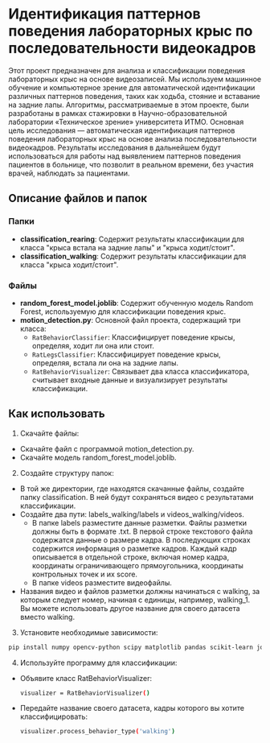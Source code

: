 # Идентификация паттернов поведения лабораторных крыс по последовательности видеокадров

Этот проект предназначен для анализа и классификации поведения лабораторных крыс на основе видеозаписей. Мы используем машинное обучение и компьютерное зрение для автоматической идентификации различных паттернов поведения, таких как ходьба, стояние и вставание на задние лапы. Алгоритмы, рассматриваемые в этом проекте, были разработаны в рамках стажировки в Научно-образовательной лаборатории «Техническое зрение» университета ИТМО. Основная цель исследования — автоматическая идентификация паттернов поведения лабораторных крыс на основе анализа последовательности видеокадров. Результаты исследования в дальнейшем будут использоваться для работы над выявлением паттернов поведения пациентов в больнице, что позволит в реальном времени, без участия врачей, наблюдать за пациентами.

## Описание файлов и папок

### Папки

- **classification_rearing**: Содержит результаты классификации для класса "крыса встала на задние лапы" и "крыса ходит/стоит".
- **classification_walking**: Содержит результаты классификации для класса "крыса ходит/стоит".

### Файлы

- **random_forest_model.joblib**: Содержит обученную модель Random Forest, используемую для классификации поведения крыс.
- **motion_detection.py**: Основной файл проекта, содержащий три класса:
  - `RatBehaviorClassifier`: Классифицирует поведение крысы, определяя, ходит ли она или стоит.
  - `RatLegsClassifier`: Классифицирует поведение крысы, определяя, встала ли она на задние лапы.
  - `RatBehaviorVisualizer`: Связывает два класса классификатора, считывает входные данные и визуализирует результаты классификации.

## Как использовать

1. Скачайте файлы:
- Скачайте файл с программой motion_detection.py.
-  Скачайте модель random_forest_model.joblib.
2. Создайте структуру папок:

- В той же директории, где находятся скачанные файлы, создайте папку classification. В ней будут сохраняться видео с результатами классификации.
- Создайте два пути: labels_walking/labels и videos_walking/videos.
  - В папке labels разместите данные разметки. Файлы разметки должны быть в формате .txt. В первой строке текстового файла содержатся данные о размере кадра. В последующих строках содержится информация о разметке кадров. Каждый кадр описывается в отдельной строке, включая номер кадра, координаты ограничивающего прямоугольника, координаты контрольных точек и их score.
  - В папке videos разместите видеофайлы.
- Названия видео и файлов разметки должны начинаться с walking, за которым следует номер, начиная с единицы, например, walking_1. Вы можете использовать другое название для своего датасета вместо walking.
3. Установите необходимые зависимости:
  ```bash
  pip install numpy opencv-python scipy matplotlib pandas scikit-learn joblib
  ```
4. Используйте программу для классификации:
- Объявите класс RatBehaviorVisualizer:
  ```bash
  visualizer = RatBehaviorVisualizer()
  ```
- Передайте название своего датасета, кадры которого вы хотите классифицировать:
  ```bash
  visualizer.process_behavior_type('walking')
  ```
